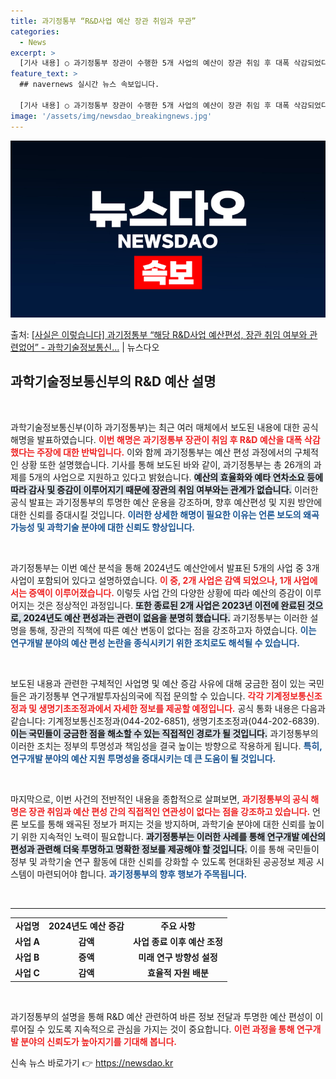 ```yaml
---
title: 과기정통부 “R&D사업 예산 장관 취임과 무관”
categories:
  - News
excerpt: >
  [기사 내용] ○ 과기정통부 장관이 수행한 5개 사업의 예산이 장관 취임 후 대폭 삭감되었다고 보도 [과기정…
feature_text: >
  ## navernews 실시간 뉴스 속보입니다.

  [기사 내용] ○ 과기정통부 장관이 수행한 5개 사업의 예산이 장관 취임 후 대폭 삭감되었다고 보도 [과기정…
image: '/assets/img/newsdao_breakingnews.jpg'
---
```


![뉴스다오 속보](/assets/img/newsdao_breakingnews.jpg)

<p>출처: <a href="https://newsdao.kr/2527" rel="dofollow">[사실은 이렇습니다] 과기정통부 “해당 R&D사업 예산편성, 장관 취임 여부와 관련없어” - 과학기술정보통신…</a> | 뉴스다오</p>

<h2 data-ke-size="size26">과학기술정보통신부의 R&D 예산 설명</h2>

<p data-ke-size="size16">&nbsp;</p>

과학기술정보통신부(이하 과기정통부)는 최근 여러 매체에서 보도된 내용에 대한 공식 해명을 발표하였습니다. <b><span style="color: #ee2323;">이번 해명은 과기정통부 장관이 취임 후 R&D 예산을 대폭 삭감했다는 주장에 대한 반박입니다.</span></b> 이와 함께 과기정통부는 예산 편성 과정에서의 구체적인 상황 또한 설명했습니다. 기사를 통해 보도된 바와 같이, 과기정통부는 총 26개의 과제를 5개의 사업으로 지원하고 있다고 밝혔습니다. <b><span style="background-color: #21538527;">예산의 효율화와 예타 연차소요 등에 따라 감사 및 증감이 이루어지기 때문에 장관의 취임 여부와는 관계가 없습니다.</span></b> 이러한 공식 발표는 과기정통부의 투명한 예산 운용을 강조하며, 향후 예산편성 및 지원 방안에 대한 신뢰를 증대시킬 것입니다. <b><span style="color: #1a5490;">이러한 상세한 해명이 필요한 이유는 언론 보도의 왜곡 가능성 및 과학기술 분야에 대한 신뢰도 향상입니다.</span></b>

<p data-ke-size="size16">&nbsp;</p>

과기정통부는 이번 예산 분석을 통해 2024년도 예산안에서 발표된 5개의 사업 중 3개 사업이 포함되어 있다고 설명하였습니다. <b><span style="color: #ee2323;">이 중, 2개 사업은 감액 되었으나, 1개 사업에서는 증액이 이루어졌습니다.</span></b> 이렇듯 사업 간의 다양한 상황에 따라 예산의 증감이 이루어지는 것은 정상적인 과정입니다. <b><span style="background-color: #21538527;">또한 종료된 2개 사업은 2023년 이전에 완료된 것으로, 2024년도 예산 편성과는 관련이 없음을 분명히 했습니다.</span></b> 과기정통부는 이러한 설명을 통해, 장관의 직책에 따른 예산 변동이 없다는 점을 강조하고자 하였습니다. <b><span style="color: #1a5490;">이는 연구개발 분야의 예산 편성 논란을 종식시키기 위한 조치로도 해석될 수 있습니다.</span></b>

<p data-ke-size="size16">&nbsp;</p>

보도된 내용과 관련한 구체적인 사업명 및 예산 증감 사유에 대해 궁금한 점이 있는 국민들은 과기정통부 연구개발투자심의국에 직접 문의할 수 있습니다. <b><span style="color: #ee2323;">각각 기계정보통신조정과 및 생명기초조정과에서 자세한 정보를 제공할 예정입니다.</span></b> 공식 통화 내용은 다음과 같습니다: 기계정보통신조정과(044-202-6851), 생명기초조정과(044-202-6839). <b><span style="background-color: #21538527;">이는 국민들이 궁금한 점을 해소할 수 있는 직접적인 경로가 될 것입니다.</span></b> 과기정통부의 이러한 조치는 정부의 투명성과 책임성을 결국 높이는 방향으로 작용하게 됩니다. <b><span style="color: #1a5490;">특히, 연구개발 분야의 예산 지원 투명성을 증대시키는 데 큰 도움이 될 것입니다.</span></b>

<p data-ke-size="size16">&nbsp;</p>

마지막으로, 이번 사건의 전반적인 내용을 종합적으로 살펴보면, <b><span style="color: #ee2323;">과기정통부의 공식 해명은 장관 취임과 예산 편성 간의 직접적인 연관성이 없다는 점을 강조하고 있습니다.</span></b> 언론 보도를 통해 왜곡된 정보가 퍼지는 것을 방지하며, 과학기술 분야에 대한 신뢰를 높이기 위한 지속적인 노력이 필요합니다. <b><span style="background-color: #21538527;">과기정통부는 이러한 사례를 통해 연구개발 예산의 편성과 관련해 더욱 투명하고 명확한 정보를 제공해야 할 것입니다.</span></b> 이를 통해 국민들이 정부 및 과학기술 연구 활동에 대한 신뢰를 강화할 수 있도록 현대화된 공공정보 제공 시스템이 마련되어야 합니다. <b><span style="color: #1a5490;">과기정통부의 향후 행보가 주목됩니다.</span></b>

<p data-ke-size="size16">&nbsp;</p>

<hr>

<table style="width: 100%;">
    <tr>
        <td style="text-align: center; height: 17px;"><b>사업명</b></td>
        <td style="text-align: center; height: 17px;"><b>2024년도 예산 증감</b></td>
        <td style="text-align: center; height: 17px;"><b>주요 사항</b></td>
    </tr>
    <tr>
        <td style="text-align: center; height: 17px;"><b>사업 A</b></td>
        <td style="text-align: center; height: 17px;"><b>감액</b></td>
        <td style="text-align: center; height: 17px;"><b>사업 종료 이후 예산 조정</b></td>
    </tr>
    <tr>
        <td style="text-align: center; height: 17px;"><b>사업 B</b></td>
        <td style="text-align: center; height: 17px;"><b>증액</b></td>
        <td style="text-align: center; height: 17px;"><b>미래 연구 방향성 설정</b></td>
    </tr>
    <tr>
        <td style="text-align: center; height: 17px;"><b>사업 C</b></td>
        <td style="text-align: center; height: 17px;"><b>감액</b></td>
        <td style="text-align: center; height: 17px;"><b>효율적 자원 배분</b></td>
    </tr>
</table>

<p data-ke-size="size16">&nbsp;</p>

과기정통부의 설명을 통해 R&D 예산 관련하여 바른 정보 전달과 투명한 예산 편성이 이루어질 수 있도록 지속적으로 관심을 가지는 것이 중요합니다. <b><span style="color: #ee2323;">이런 과정을 통해 연구개발 분야의 신뢰도가 높아지기를 기대해 봅니다.</span></b> 

신속 뉴스 바로가기 👉 <a href="https://newsdao.kr" rel="dofollow">https://newsdao.kr</a>


